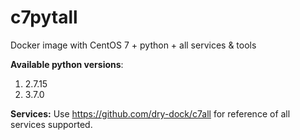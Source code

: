 # c7pytall
Docker image with CentOS 7 + python + all services &amp; tools

**Available python versions**:

1. 2.7.15
2. 3.7.0


**Services:**
Use https://github.com/dry-dock/c7all for reference of all services supported.
